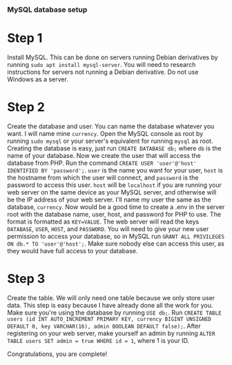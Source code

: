 ### MySQL database setup

# Step 1

Install MySQL. This can be done on servers running Debian derivatives by running `sudo apt install mysql-server`. You will need to research instructions for servers not running a Debian derivative. Do not use Windows as a server.

# Step 2

Create the database and user. You can name the database whatever you want. I will name mine `currency`. Open the MySQL console as root by running `sudo mysql` or your server's equivalent for running `mysql` as root. Creating the database is easy, just run `CREATE DATABASE db;` where `db` is the name of your database. Now we create the user that will access the database from PHP. Run the command `CREATE USER 'user'@'host' IDENTIFIED BY 'password';`. `user` is the name you want for your user, `host` is the hostname from which the user will connect, and `password` is the password to access this user. `host` will be `localhost` if you are running your web server on the same device as your MySQL server, and otherwise will be the IP address of your web server. I'll name my user the same as the database, `currency`. Now would be a good time to create a .env in the server root with the database name, user, host, and password for PHP to use. The format is formatted as `KEY=VALUE`. The web server will read the keys `DATABASE`, `USER`, `HOST`, and `PASSWORD`. You will need to give your new user permission to access your database, so in MySQL run `GRANT ALL PRIVILEGES ON db.* TO 'user'@'host';`. Make sure nobody else can access this user, as they would have full access to your database.

# Step 3

Create the table. We will only need one table because we only store user data. This step is easy because I have already done all the work for you. Make sure you're using the database by running `USE db;`. Run `CREATE TABLE users (id INT AUTO_INCREMENT PRIMARY KEY, currency BIGINT UNSIGNED DEFAULT 0, key VARCHAR(16), admin BOOLEAN DEFAULT false);`. After registering on your web server, make yourself an admin by running `ALTER TABLE users SET admin = true WHERE id = 1`, where 1 is your ID.

Congratulations, you are complete!